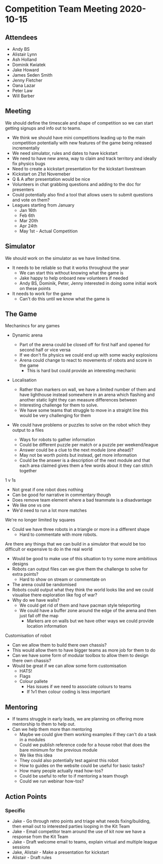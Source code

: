 # Competition Team Meeting 2020-10-15

## Attendees

- Andy BS
- Alistair Lynn
- Ash Holland
- Dominik Kwiatek
- Jake Howard
- James Seden Smith
- Jenny Fletcher
- Oana Lazar
- Peter Law
- Will Barber

## Meeting

We should define the timescale and shape of competition so we can start getting signups and info out to teams.

- We think we should have mini competitions leading up to the main competition potentially with new features of the game being released incrementally
- We need simulator, rules and dates to have kickstart
- We need to have new arena, way to claim and track territory and ideally fix physics bugs
- Need to create a kickstart presentation for the kickstart livestream
- Kickstart on 21st Novemeber
- Q & A after presentation would be nice
- Volunteers in chat grabbing questions and adding to the doc for presenters
- Could potentially also find a tool that allows users to submit questions and vote on them?
- Leagues starting from January
  - Jan 16th
  - Feb 6th
  - Mar 20th
  - Apr 24th
  - May 1st - Actual Competition

## Simulator

We should work on the simulator as we have limited time.

- It needs to be reliable so that it works throughout the year
  - We can start this without knowing what the game is
  - Jake happy to help onboard new volunteers if needed
  - Andy BS, Dominik, Peter, Jenny interested in doing some initial work on these points
- It needs to work for the game
  - Can't do this until we know what the game is

## The Game

Mechanincs for any games

- Dynamic arena
  - Part of the arena could be closed off for first half and opened for second half or vice versa
  - If we don't fix physics we could end up with some wacky explosions
  - Arena could change to react to movements of robots and score in the game
    - This is hard but could provide an interesting mechanic
- Localisation

  - Rather than markers on wall, we have a limited number of them and have lighthouse instead somewhere in an arena which flashing and another static light they can measure differences between
  - Interesting challenge for them to solve.
  - We have some teams that struggle to move in a straight line this would be very challenging for them

- We could have problems or puzzles to solve on the robot which they output to a files
  - Ways for robots to gather information
  - Could be different puzzle per match or a puzzle per weekend/league
  - Answer could be a clue to the next module (one ahead)?
  - May not be worth points but instead, get more information
  - Could be the answer is a description of the next module and that each area claimed gives them a few words about it they can stitch together

1 v 1s

- Not great if one robot does nothing
- Can be good for narrative in commentary though
- Does remove team element where a bad teammate is a disadvantage
- We like one vs one
- We'd need to run a lot more matches

We're no longer limited by squares

- Could we have three robots in a triangle or more in a different shape
  - Hard to commentate with more robots.

Are there any things that we can build in a simulator that would be too difficult or expensive to do in the real world

- Would be good to make use of this situation to try some more ambitious designs
- Robots can output files can we give them the challenge to solve for extra points?
  - Hard to show on stream or commentate on
- The arena could be randomised
- Robots could output what they think the world looks like and we could visualise there exploration like fog of war?
- Why do we have walls?
  - We could get rid of them and have pacman style teleporting
  - We could have a buffer zone around the edge of the arena and then just fall off the map
    - Markers are on walls but we have other ways we could provide location information

Customisation of robot

- Can we allow them to build there own chassis?
- This would allow them to have bigger teams as more job for them to do
- Can we have some form of modular toolbox to allow them to design there own chassis?
- Would be great if we can allow some form customisation
  - HATS!
  - Flags
  - Colour pallete
    - Has issues if we need to associate colours to teams
    - If 1v1 then colour coding is less important

## Mentoring

- If teams struggle in early leads, we are planning on offering more mentorship to them to help out.
- Can we help them more than mentoring
  - Maybe we could give them working examples if they can't do a task in a modules
  - Could we publish reference code for a house robot that does the bare minimum for the previous module
  - We like this idea
  - They could also potentially test against this robot
  - How to guides on the website could be useful for basic tasks?
  - How many people actually read how-tos?
  - Could be useful to refer to if mentoring a team though
  - Could we run webinar how-tos?

## Action Points

### Specific

- Jake - Go through retro points and triage what needs fixing/building, then email out to interested parties looping in the Kit Team
- Jake - Email competitor team around the use of kit now we have a response from the Kit Team
- Jake - Draft welcome email to teams, explain virtual and multiple league sessions
- Jake, Alistair - Make a presentation for kickstart
- Alistair - Draft rules
